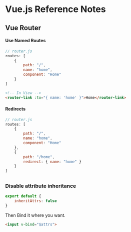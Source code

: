 # Vue.js Reference Notes

## Vue Router

#### Use Named Routes

```js
// router.js
routes: [
    {
        path: "/",
        name: "home",
        component: "Home"
    }
]
```

```html
<!-- In View -->
<router-link :to="{ name: 'home' }">Home</router-link>
```

#### Redirects

```js
// router.js
routes: [
    {
        path: "/",
        name: "home",
        component: "Home"
    },
    {
        path: "/home",
        redirect: { name: "home" }
    }
]
```

## 

### Disable attribute inheritance
```js
export default {
    inheritAttrs: false
}
```
Then Bind it where you want.
```html
<input v-bind="$attrs">
```